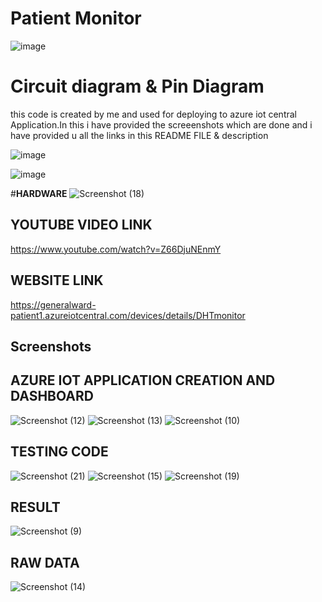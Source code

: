 # Patient Monitor
![image](https://github.com/Sandeepnayak391/patientmonitor/assets/121727529/6bf62756-7107-46ac-b89f-35295513b1ca) 
# Circuit diagram & Pin Diagram
this code is created by me and used for deploying to azure iot central Application.In this i have provided the screeenshots which are done and i have provided u all the links in this README FILE & description 


![image](https://github.com/Sandeepnayak391/patientmonitor/assets/121727529/449be203-064a-4dc2-9aef-c25ef6f7eb02) 

![image](https://github.com/Sandeepnayak391/patientmonitor/assets/121727529/792b2919-011c-4742-bd5e-5195ed3c4088)

#**HARDWARE**
![Screenshot (18)](https://github.com/Sandeepnayak391/patientmonitor/assets/121727529/bdd76af0-e1f5-4a59-a70e-2f85c5401620)
## YOUTUBE VIDEO LINK
https://www.youtube.com/watch?v=Z66DjuNEnmY
## WEBSITE LINK
https://generalward-patient1.azureiotcentral.com/devices/details/DHTmonitor
## Screenshots
 ## AZURE IOT APPLICATION CREATION AND DASHBOARD
![Screenshot (12)](https://github.com/Sandeepnayak391/patientmonitor/assets/121727529/a259a576-a532-4478-9c92-8a2fe67badac)
![Screenshot (13)](https://github.com/Sandeepnayak391/patientmonitor/assets/121727529/ba24a6cc-61af-4be3-b51d-fd915f461cb1)
![Screenshot (10)](https://github.com/Sandeepnayak391/patientmonitor/assets/121727529/9faae81b-b4a4-4bf3-b783-e5e2afeb4850)
## TESTING CODE
![Screenshot (21)](https://github.com/Sandeepnayak391/patientmonitor/assets/121727529/ea4dff1b-de7f-4b7d-b0c1-70bdf612ec28)
![Screenshot (15)](https://github.com/Sandeepnayak391/patientmonitor/assets/121727529/eda44154-648f-4ac7-b0d6-9c8887fa37d9)
![Screenshot (19)](https://github.com/Sandeepnayak391/patientmonitor/assets/121727529/5ac862b6-ea57-4e24-8e9a-30197aa4ac87)
## RESULT
![Screenshot (9)](https://github.com/Sandeepnayak391/patientmonitor/assets/121727529/5a96a687-281e-4e74-83c9-d3b19b595224)
## RAW DATA
![Screenshot (14)](https://github.com/Sandeepnayak391/patientmonitor/assets/121727529/57f2130b-3d59-4acd-a738-3b7542d95d00)

